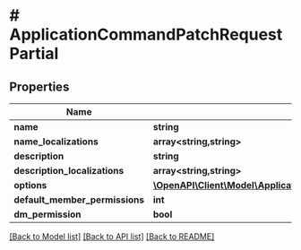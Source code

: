 # # ApplicationCommandPatchRequestPartial

## Properties

Name | Type | Description | Notes
------------ | ------------- | ------------- | -------------
**name** | **string** |  | [optional]
**name_localizations** | **array<string,string>** |  | [optional]
**description** | **string** |  | [optional]
**description_localizations** | **array<string,string>** |  | [optional]
**options** | [**\OpenAPI\Client\Model\ApplicationCommandCreateRequestOptionsInner[]**](ApplicationCommandCreateRequestOptionsInner.md) |  | [optional]
**default_member_permissions** | **int** |  | [optional]
**dm_permission** | **bool** |  | [optional]

[[Back to Model list]](../../README.md#models) [[Back to API list]](../../README.md#endpoints) [[Back to README]](../../README.md)
